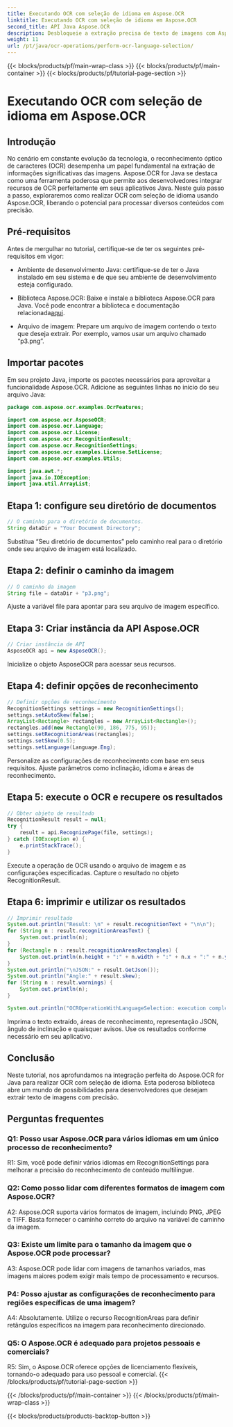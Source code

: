 ```yaml
---
title: Executando OCR com seleção de idioma em Aspose.OCR
linktitle: Executando OCR com seleção de idioma em Aspose.OCR
second_title: API Java Aspose.OCR
description: Desbloqueie a extração precisa de texto de imagens com Aspose.OCR para Java. Siga nosso guia passo a passo para obter OCR preciso com seleção de idioma.
weight: 11
url: /pt/java/ocr-operations/perform-ocr-language-selection/
---
```


{{< blocks/products/pf/main-wrap-class >}}
{{< blocks/products/pf/main-container >}}
{{< blocks/products/pf/tutorial-page-section >}}

# Executando OCR com seleção de idioma em Aspose.OCR

## Introdução

No cenário em constante evolução da tecnologia, o reconhecimento óptico de caracteres (OCR) desempenha um papel fundamental na extração de informações significativas das imagens. Aspose.OCR for Java se destaca como uma ferramenta poderosa que permite aos desenvolvedores integrar recursos de OCR perfeitamente em seus aplicativos Java. Neste guia passo a passo, exploraremos como realizar OCR com seleção de idioma usando Aspose.OCR, liberando o potencial para processar diversos conteúdos com precisão.

## Pré-requisitos

Antes de mergulhar no tutorial, certifique-se de ter os seguintes pré-requisitos em vigor:

- Ambiente de desenvolvimento Java: certifique-se de ter o Java instalado em seu sistema e de que seu ambiente de desenvolvimento esteja configurado.

-  Biblioteca Aspose.OCR: Baixe e instale a biblioteca Aspose.OCR para Java. Você pode encontrar a biblioteca e documentação relacionada[aqui](https://reference.aspose.com/ocr/java/).

- Arquivo de imagem: Prepare um arquivo de imagem contendo o texto que deseja extrair. Por exemplo, vamos usar um arquivo chamado “p3.png”.

## Importar pacotes

Em seu projeto Java, importe os pacotes necessários para aproveitar a funcionalidade Aspose.OCR. Adicione as seguintes linhas no início do seu arquivo Java:

```java
package com.aspose.ocr.examples.OcrFeatures;

import com.aspose.ocr.AsposeOCR;
import com.aspose.ocr.Language;
import com.aspose.ocr.License;
import com.aspose.ocr.RecognitionResult;
import com.aspose.ocr.RecognitionSettings;
import com.aspose.ocr.examples.License.SetLicense;
import com.aspose.ocr.examples.Utils;

import java.awt.*;
import java.io.IOException;
import java.util.ArrayList;
```

## Etapa 1: configure seu diretório de documentos

```java
// O caminho para o diretório de documentos.
String dataDir = "Your Document Directory";
```

Substitua “Seu diretório de documentos” pelo caminho real para o diretório onde seu arquivo de imagem está localizado.

## Etapa 2: definir o caminho da imagem

```java
// O caminho da imagem
String file = dataDir + "p3.png";
```

Ajuste a variável file para apontar para seu arquivo de imagem específico.

## Etapa 3: Criar instância da API Aspose.OCR

```java
// Criar instância de API
AsposeOCR api = new AsposeOCR();
```

Inicialize o objeto AsposeOCR para acessar seus recursos.

## Etapa 4: definir opções de reconhecimento

```java
// Definir opções de reconhecimento
RecognitionSettings settings = new RecognitionSettings();
settings.setAutoSkew(false);
ArrayList<Rectangle> rectangles = new ArrayList<Rectangle>();
rectangles.add(new Rectangle(90, 186, 775, 95));
settings.setRecognitionAreas(rectangles);
settings.setSkew(0.5);
settings.setLanguage(Language.Eng);
```

Personalize as configurações de reconhecimento com base em seus requisitos. Ajuste parâmetros como inclinação, idioma e áreas de reconhecimento.

## Etapa 5: execute o OCR e recupere os resultados

```java
// Obter objeto de resultado
RecognitionResult result = null;
try {
    result = api.RecognizePage(file, settings);
} catch (IOException e) {
    e.printStackTrace();
}
```

Execute a operação de OCR usando o arquivo de imagem e as configurações especificadas. Capture o resultado no objeto RecognitionResult.

## Etapa 6: imprimir e utilizar os resultados

```java
// Imprimir resultado
System.out.println("Result: \n" + result.recognitionText + "\n\n");
for (String n : result.recognitionAreasText) {
    System.out.println(n);
}
for (Rectangle n : result.recognitionAreasRectangles) {
    System.out.println(n.height + ":" + n.width + ":" + n.x + ":" + n.y);
}
System.out.println("\nJSON:" + result.GetJson());
System.out.println("Angle:" + result.skew);
for (String n : result.warnings) {
    System.out.println(n);
}

System.out.println("OCROperationWithLanguageSelection: execution complete");
```

Imprima o texto extraído, áreas de reconhecimento, representação JSON, ângulo de inclinação e quaisquer avisos. Use os resultados conforme necessário em seu aplicativo.

## Conclusão

Neste tutorial, nos aprofundamos na integração perfeita do Aspose.OCR for Java para realizar OCR com seleção de idioma. Esta poderosa biblioteca abre um mundo de possibilidades para desenvolvedores que desejam extrair texto de imagens com precisão.

## Perguntas frequentes

### Q1: Posso usar Aspose.OCR para vários idiomas em um único processo de reconhecimento?

R1: Sim, você pode definir vários idiomas em RecognitionSettings para melhorar a precisão do reconhecimento de conteúdo multilíngue.

### Q2: Como posso lidar com diferentes formatos de imagem com Aspose.OCR?

A2: Aspose.OCR suporta vários formatos de imagem, incluindo PNG, JPEG e TIFF. Basta fornecer o caminho correto do arquivo na variável de caminho da imagem.

### Q3: Existe um limite para o tamanho da imagem que o Aspose.OCR pode processar?

A3: Aspose.OCR pode lidar com imagens de tamanhos variados, mas imagens maiores podem exigir mais tempo de processamento e recursos.

### P4: Posso ajustar as configurações de reconhecimento para regiões específicas de uma imagem?

A4: Absolutamente. Utilize o recurso RecognitionAreas para definir retângulos específicos na imagem para reconhecimento direcionado.

### Q5: O Aspose.OCR é adequado para projetos pessoais e comerciais?

R5: Sim, o Aspose.OCR oferece opções de licenciamento flexíveis, tornando-o adequado para uso pessoal e comercial.
{{< /blocks/products/pf/tutorial-page-section >}}

{{< /blocks/products/pf/main-container >}}
{{< /blocks/products/pf/main-wrap-class >}}

{{< blocks/products/products-backtop-button >}}
